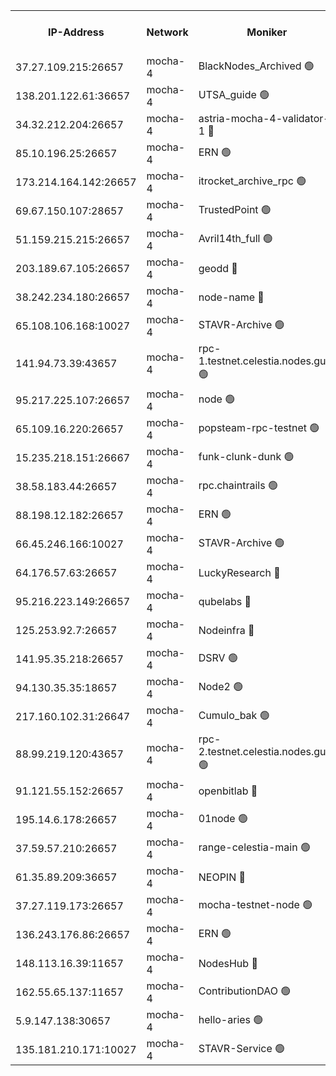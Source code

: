 


<table><tr><th>IP-Address</th><th>Network</th><th>Moniker</th><th>Latest Block Height</th><th>Earliest Block Height</th><th>Catching Up</th><th>Tx Index</th><th>Voting Power</th><th>Scan Time</th></tr><tr><td>37.27.109.215:26657</td><td>mocha-4</td><td>BlackNodes_Archived 🟢</td><td>2715333</td><td>1</td><td>False</td><td>off</td><td>0</td><td>2024-09-16T05:07:09.819404366UTC</td></tr><tr><td>138.201.122.61:36657</td><td>mocha-4</td><td>UTSA_guide 🟢</td><td>2715334</td><td>1</td><td>False</td><td>on</td><td>0</td><td>2024-09-16T05:07:14.228615310UTC</td></tr><tr><td>34.32.212.204:26657</td><td>mocha-4</td><td>astria-mocha-4-validator-1 🔴</td><td>2715334</td><td>1</td><td>False</td><td>on</td><td>10509044</td><td>2024-09-16T05:07:14.629366369UTC</td></tr><tr><td>85.10.196.25:26657</td><td>mocha-4</td><td>ERN 🟢</td><td>2715334</td><td>1</td><td>False</td><td>off</td><td>0</td><td>2024-09-16T05:07:17.064575854UTC</td></tr><tr><td>173.214.164.142:26657</td><td>mocha-4</td><td>itrocket_archive_rpc 🟢</td><td>2715337</td><td>1</td><td>False</td><td>on</td><td>0</td><td>2024-09-16T05:07:57.872244957UTC</td></tr><tr><td>69.67.150.107:28657</td><td>mocha-4</td><td>TrustedPoint 🟢</td><td>2715338</td><td>1</td><td>False</td><td>on</td><td>0</td><td>2024-09-16T05:08:11.157914419UTC</td></tr><tr><td>51.159.215.215:26657</td><td>mocha-4</td><td>Avril14th_full 🟢</td><td>2715340</td><td>1</td><td>False</td><td>on</td><td>0</td><td>2024-09-16T05:08:33.308749725UTC</td></tr><tr><td>203.189.67.105:26657</td><td>mocha-4</td><td>geodd 🔴</td><td>2715341</td><td>1</td><td>False</td><td>on</td><td>100008</td><td>2024-09-16T05:08:38.259749936UTC</td></tr><tr><td>38.242.234.180:26657</td><td>mocha-4</td><td>node-name 🔴</td><td>2715341</td><td>1</td><td>False</td><td>off</td><td>4051576</td><td>2024-09-16T05:08:43.143954846UTC</td></tr><tr><td>65.108.106.168:10027</td><td>mocha-4</td><td>STAVR-Archive 🟢</td><td>2715343</td><td>1</td><td>False</td><td>on</td><td>0</td><td>2024-09-16T05:09:05.235616546UTC</td></tr><tr><td>141.94.73.39:43657</td><td>mocha-4</td><td>rpc-1.testnet.celestia.nodes.guru 🟢</td><td>2715344</td><td>1</td><td>False</td><td>off</td><td>0</td><td>2024-09-16T05:09:12.462523366UTC</td></tr><tr><td>95.217.225.107:26657</td><td>mocha-4</td><td>node 🟢</td><td>2715345</td><td>1</td><td>False</td><td>on</td><td>0</td><td>2024-09-16T05:09:27.948454758UTC</td></tr><tr><td>65.109.16.220:26657</td><td>mocha-4</td><td>popsteam-rpc-testnet 🟢</td><td>2715346</td><td>1</td><td>False</td><td>on</td><td>0</td><td>2024-09-16T05:09:36.666720052UTC</td></tr><tr><td>15.235.218.151:26667</td><td>mocha-4</td><td>funk-clunk-dunk 🟢</td><td>2585030</td><td>1</td><td>False</td><td>off</td><td>0</td><td>2024-09-16T05:09:39.857353880UTC</td></tr><tr><td>38.58.183.44:26657</td><td>mocha-4</td><td>rpc.chaintrails 🟢</td><td>2715347</td><td>1</td><td>False</td><td>on</td><td>0</td><td>2024-09-16T05:09:50.686730275UTC</td></tr><tr><td>88.198.12.182:26657</td><td>mocha-4</td><td>ERN 🟢</td><td>2585030</td><td>1</td><td>False</td><td>off</td><td>0</td><td>2024-09-16T05:09:59.234193578UTC</td></tr><tr><td>66.45.246.166:10027</td><td>mocha-4</td><td>STAVR-Archive 🟢</td><td>2715347</td><td>1</td><td>False</td><td>on</td><td>0</td><td>2024-09-16T05:10:08.869539592UTC</td></tr><tr><td>64.176.57.63:26657</td><td>mocha-4</td><td>LuckyResearch 🔴</td><td>2715335</td><td>1582001</td><td>False</td><td>off</td><td>201075</td><td>2024-09-16T05:07:31.955465445UTC</td></tr><tr><td>95.216.223.149:26657</td><td>mocha-4</td><td>qubelabs 🔴</td><td>2715347</td><td>1917526</td><td>False</td><td>on</td><td>64651215</td><td>2024-09-16T05:10:01.611572209UTC</td></tr><tr><td>125.253.92.7:26657</td><td>mocha-4</td><td>Nodeinfra 🔴</td><td>2715335</td><td>2070001</td><td>False</td><td>on</td><td>500001</td><td>2024-09-16T05:07:28.592743058UTC</td></tr><tr><td>141.95.35.218:26657</td><td>mocha-4</td><td>DSRV 🟢</td><td>2715344</td><td>2070001</td><td>False</td><td>off</td><td>0</td><td>2024-09-16T05:09:14.851939992UTC</td></tr><tr><td>94.130.35.35:18657</td><td>mocha-4</td><td>Node2 🟢</td><td>2585030</td><td>2256001</td><td>False</td><td>on</td><td>0</td><td>2024-09-16T05:10:09.533545931UTC</td></tr><tr><td>217.160.102.31:26647</td><td>mocha-4</td><td>Cumulo_bak 🟢</td><td>2715342</td><td>2300001</td><td>False</td><td>on</td><td>0</td><td>2024-09-16T05:08:58.288158205UTC</td></tr><tr><td>88.99.219.120:43657</td><td>mocha-4</td><td>rpc-2.testnet.celestia.nodes.guru 🟢</td><td>2715342</td><td>2368594</td><td>False</td><td>on</td><td>0</td><td>2024-09-16T05:08:57.793784245UTC</td></tr><tr><td>91.121.55.152:26657</td><td>mocha-4</td><td>openbitlab 🔴</td><td>2715334</td><td>2533260</td><td>False</td><td>off</td><td>501058</td><td>2024-09-16T05:07:19.418903368UTC</td></tr><tr><td>195.14.6.178:26657</td><td>mocha-4</td><td>01node 🟢</td><td>2715340</td><td>2584501</td><td>False</td><td>on</td><td>0</td><td>2024-09-16T05:08:26.839262080UTC</td></tr><tr><td>37.59.57.210:26657</td><td>mocha-4</td><td>range-celestia-main 🟢</td><td>2715347</td><td>2589477</td><td>False</td><td>off</td><td>0</td><td>2024-09-16T05:10:04.032967947UTC</td></tr><tr><td>61.35.89.209:36657</td><td>mocha-4</td><td>NEOPIN 🔴</td><td>2715346</td><td>2592001</td><td>False</td><td>off</td><td>100001</td><td>2024-09-16T05:09:45.776758108UTC</td></tr><tr><td>37.27.119.173:26657</td><td>mocha-4</td><td>mocha-testnet-node 🟢</td><td>2715343</td><td>2631379</td><td>False</td><td>on</td><td>0</td><td>2024-09-16T05:09:04.864999863UTC</td></tr><tr><td>136.243.176.86:26657</td><td>mocha-4</td><td>ERN 🟢</td><td>2715344</td><td>2686501</td><td>False</td><td>off</td><td>0</td><td>2024-09-16T05:09:21.392056340UTC</td></tr><tr><td>148.113.16.39:11657</td><td>mocha-4</td><td>NodesHub 🔴</td><td>2715339</td><td>2695027</td><td>False</td><td>on</td><td>100014</td><td>2024-09-16T05:08:14.112487824UTC</td></tr><tr><td>162.55.65.137:11657</td><td>mocha-4</td><td>ContributionDAO 🟢</td><td>2715341</td><td>2714095</td><td>False</td><td>off</td><td>0</td><td>2024-09-16T05:08:40.666904223UTC</td></tr><tr><td>5.9.147.138:30657</td><td>mocha-4</td><td>hello-aries 🟢</td><td>2715338</td><td>2714501</td><td>False</td><td>off</td><td>0</td><td>2024-09-16T05:08:04.286660088UTC</td></tr><tr><td>135.181.210.171:10027</td><td>mocha-4</td><td>STAVR-Service 🟢</td><td>2715343</td><td>2715001</td><td>False</td><td>on</td><td>0</td><td>2024-09-16T05:09:10.084514118UTC</td></tr></table>